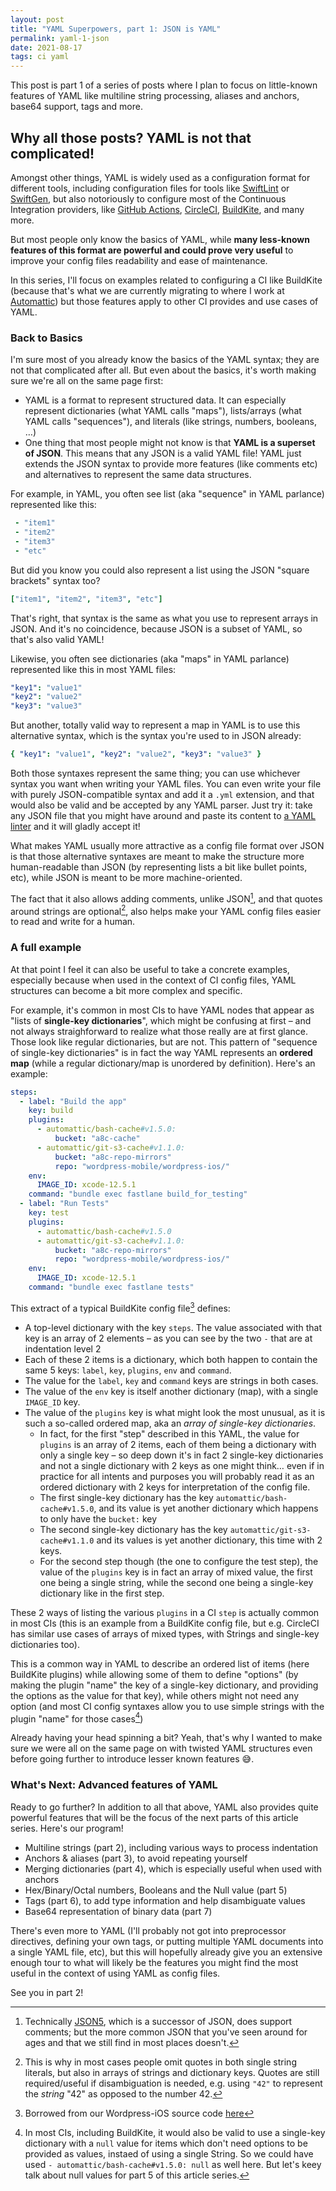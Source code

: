 ```yaml
---
layout: post
title: "YAML Superpowers, part 1: JSON is YAML"
permalink: yaml-1-json
date: 2021-08-17
tags: ci yaml
---
```


This post is part 1 of a series of posts where I plan to focus on little-known features of YAML like multiline string processing, aliases and anchors, base64 support, tags and more.

## Why all those posts? YAML is not that complicated!

Amongst other things, YAML is widely used as a configuration format for different tools, including configuration files for tools like [SwiftLint](https://github.com/realm/SwiftLint) or [SwiftGen](https://github.com/SwiftGen/SwiftGen), but also notoriously to configure most of the Continuous Integration providers, like [GitHub Actions](https://github.com/features/actions), [CircleCI](https://circleci.com), [BuildKite](https://buildkite.com), and many more.

But most people only know the basics of YAML, while **many less-known features of this format are powerful and could prove very useful** to improve your config files readability and ease of maintenance.

In this series, I'll focus on examples related to configuring a CI like BuildKite (because that's what we are currently migrating to where I work at [Automattic](https://automattic.com)) but those features apply to other CI provides and use cases of YAML.

### Back to Basics

I'm sure most of you already know the basics of the YAML syntax; they are not that complicated after all. But even about the basics, it's worth making sure we're all on the same page first:

 - YAML is a format to represent structured data. It can especially represent dictionaries (what YAML calls "maps"), lists/arrays (what YAML calls "sequences"), and literals (like strings, numbers, booleans, …)
 - One thing that most people might not know is that **YAML is a superset of JSON**. This means that any JSON is a valid YAML file! YAML just extends the JSON syntax to provide more features (like comments etc) and alternatives to represent the same data structures.

For example, in YAML, you often see list (aka "sequence" in YAML parlance) represented like this:

```yaml
 - "item1"
 - "item2"
 - "item3"
 - "etc"
```
But did you know you could also represent a list using the JSON "square brackets" syntax too?

```yaml
["item1", "item2", "item3", "etc"]
```
That's right, that syntax is the same as what you use to represent arrays in JSON. And it's no coincidence, because JSON is a subset of YAML, so that's also valid YAML!

Likewise, you often see dictionaries (aka "maps" in YAML parlance) represented like this in most YAML files:

```yaml
"key1": "value1"
"key2": "value2"
"key3": "value3"
```

But another, totally valid way to represent a map in YAML is to use this alternative syntax, which is the syntax you're used to in JSON already:

```yaml
{ "key1": "value1", "key2": "value2", "key3": "value3" }
```

Both those syntaxes represent the same thing; you can use whichever syntax you want when writing your YAML files. You can even write your file with purely JSON-compatible syntax and add it a `.yml` extension, and that would also be valid and be accepted by any YAML parser. Just try it: take any JSON file that you might have around and paste its content to [a YAML linter](http://www.yamllint.com) and it will gladly accept it!

What makes YAML usually more attractive as a config file format over JSON is that those alternative syntaxes are meant to make the structure more human-readable than JSON (by representing lists a bit like bullet points, etc), while JSON is meant to be more machine-oriented.

The fact that it also allows adding comments, unlike JSON[^1], and that quotes around strings are optional[^2], also helps make your YAML config files easier to read and write for a human.

### A full example

At that point I feel it can also be useful to take a concrete examples, especially because when used in the context of CI config files, YAML structures can become a bit more complex and specific.

For example, it's common in most CIs to have YAML nodes that appear as "lists of **single-key dictionaries**", which might be confusing at first – and not always straighforward to realize what those really are at first glance. Those look like regular dictionaries, but are not. This pattern of "sequence of single-key dictionaries" is in fact the way YAML represents an **ordered map** (while a regular dictionary/map is unordered by definition). Here's an example:

```yaml
steps:
  - label: "Build the app"
    key: build
    plugins:
      - automattic/bash-cache#v1.5.0:
          bucket: "a8c-cache"
      - automattic/git-s3-cache#v1.1.0:
          bucket: "a8c-repo-mirrors"
          repo: "wordpress-mobile/wordpress-ios/"
    env:
      IMAGE_ID: xcode-12.5.1
    command: "bundle exec fastlane build_for_testing"
  - label: "Run Tests"
    key: test
    plugins:
      - automattic/bash-cache#v1.5.0
      - automattic/git-s3-cache#v1.1.0:
          bucket: "a8c-repo-mirrors"
          repo: "wordpress-mobile/wordpress-ios/"
    env:
      IMAGE_ID: xcode-12.5.1
    command: "bundle exec fastlane tests"
```

This extract of a typical BuildKite config file[^3] defines:

 - A top-level dictionary with the key `steps`. The value associated with that key is an array of 2 elements – as you can see by the two `-` that are at indentation level 2
 - Each of these 2 items is a dictionary, which both happen to contain the same 5 keys:  `label`, `key`, `plugins`, `env` and `command`.
 - The value for the `label`, `key` and `command` keys are strings in both cases.
 - The value of the `env` key is itself another dictionary (map), with a single `IMAGE_ID` key.
 - The value of the `plugins` key is what might look the most unusual, as it is such a so-called ordered map, aka an _array of single-key dictionaries_.
   - In fact, for the first "step" described in this YAML, the value for `plugins` is an array of 2 items, each of them being a dictionary with only a single key – so deep down it's in fact 2 single-key dictionaries and not a single dictionary with 2 keys  as one might think… even if in practice for all intents and purposes you will probably read it as an ordered dictionary with 2 keys for interpretation of the config file.
   - The first single-key dictionary has the key `automattic/bash-cache#v1.5.0`, and its value is yet another dictionary which happens to only have the `bucket:` key
   - The second single-key dictionary has the key `automattic/git-s3-cache#v1.1.0` and its values is yet another dictionary, this time with 2 keys.
   - For the second step though (the one to configure the test step), the value of the `plugins` key is in fact an array of mixed value, the first one being a single string, while the second one being a single-key dictionary like in the first step.

These 2 ways of listing the various `plugins` in a CI `step` is actually common in most CIs (this is an example from a BuildKite config file, but e.g. CircleCI has similar use cases of arrays of mixed types, with Strings and single-key dictionaries too).

This is a common way in YAML to describe an ordered list of items (here BuildKite plugins) while allowing some of them to define "options" (by making the plugin "name" the key of a single-key dictionary, and providing the options as the value for that key), while others might not need any option (and most CI config syntaxes allow you to use simple strings with the plugin "name" for those cases[^4])

Already having your head spinning a bit? Yeah, that's why I wanted to make sure we were all on the same page on with twisted YAML structures even before going further to introduce lesser known features 😅.

### What's Next: Advanced features of YAML

Ready to go further? In addition to all that above, YAML also provides quite powerful features that will be the focus of the next parts of this article series. Here's our program!

 - Multiline strings (part 2), including various ways to process indentation
 - Anchors & aliases (part 3), to avoid repeating yourself
 - Merging dictionaries (part 4), which is especially useful when used with anchors
 - Hex/Binary/Octal numbers, Booleans and the Null value (part 5)
 - Tags (part 6), to add type information and help disambiguate values
 - Base64 representation of binary data (part 7)

There's even more to YAML (I'll probably not got into preprocessor directives, defining your own tags, or putting multiple YAML documents into a single YAML file, etc), but this will hopefully already give you an extensive enough tour to what will likely be the features you might find the most useful in the context of using YAML as config files.

See you in part 2!

[^1]: Technically [JSON5](https://json5.org), which is a successor of JSON, does support comments; but the more common JSON that you've seen around for ages and that we still find in most places doesn't.

[^2]: This is why in most cases people omit quotes in both single string literals, but also in arrays of strings and dictionary keys. Quotes are still required/useful if disambiguation is needed, e.g. using `"42"` to represent the _string_ "42" as opposed to the number 42.

[^3]: Borrowed from our Wordpress-iOS source code [here](https://github.com/wordpress-mobile/WordPress-iOS/blob/develop/.buildkite/pipeline.yml)

[^4]: In most CIs, including BuildKite, it would also be valid to use a single-key dictionary with a `null` value for items which don't need options to be provided as values, instaed of using a single String. So we could have used `- automattic/bash-cache#v1.5.0: null` as well here. But let's keey talk about null values for part 5 of this article series.